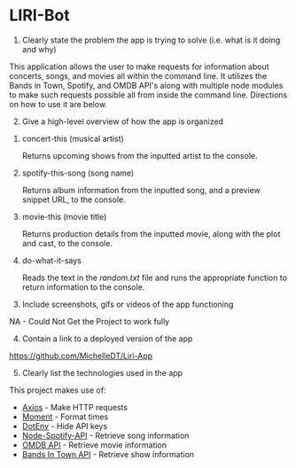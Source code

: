 # LIRI-Bot

1. Clearly state the problem the app is trying to solve (i.e. what is it doing and why)

This application allows the user to make requests for information about concerts, songs, and movies all within the command line. It utilizes the Bands in Town, Spotify, and OMDB API's along with multiple node modules to make such requests possible all from inside the command line. Directions on how to use it are below.

2. Give a high-level overview of how the app is organized

1) concert-this (musical artist)

    Returns upcoming shows from the inputted artist to the console.

2) spotify-this-song (song name)

    Returns album information from the inputted song, and a preview snippet URL, to the console.

3) movie-this (movie title)

    Returns production details from the inputted movie, along with the plot and cast, to the console.

4) do-what-it-says

    Reads the text in the <em>random.txt</em> file and runs the appropriate function to return information to the console.

3. Include screenshots, gifs or videos of the app functioning

NA - Could Not Get the Project to work fully 

4. Contain a link to a deployed version of the app

https://github.com/MichelleDT/Liri-App

5. Clearly list the technologies used in the app

This project makes use of:
* [Axios](https://www.npmjs.com/package/axios) - Make HTTP requests
* [Moment](https://www.npmjs.com/package/moment) - Format times
* [DotEnv](https://www.npmjs.com/package/dotenv) - Hide API keys
* [Node-Spotify-API](https://www.npmjs.com/package/node-spotify-api) - Retrieve song information 
* [OMDB API](http://www.omdbapi.com) - Retrieve movie information
* [Bands In Town API](http://www.artists.bandsintown.com/bandsintown-api) - Retrieve show information



